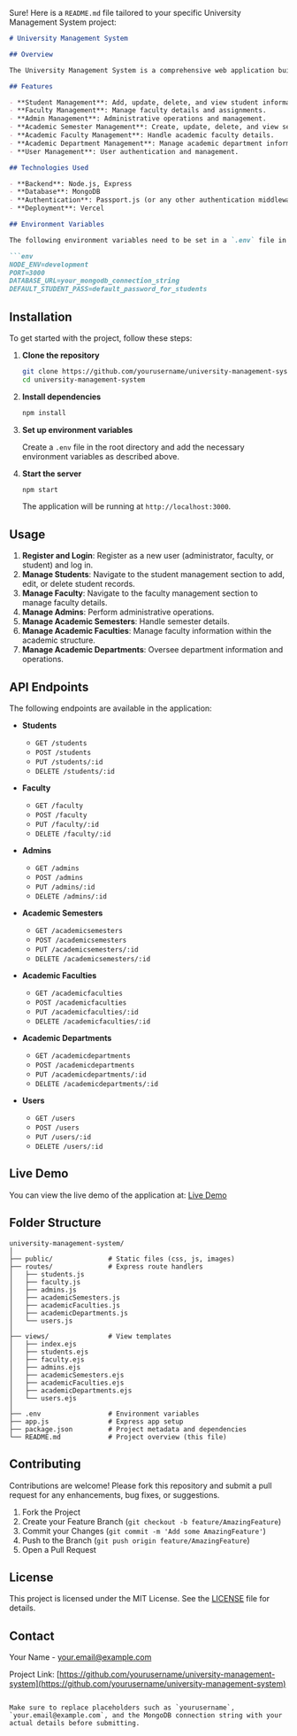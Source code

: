 Sure! Here is a `README.md` file tailored to your specific University Management System project:

```markdown
# University Management System

## Overview

The University Management System is a comprehensive web application built using Node.js and Express, designed to facilitate the management of various university operations. This system supports CRUD operations for students, faculty, administrators, academic semesters, academic faculties, academic departments, and users.

## Features

- **Student Management**: Add, update, delete, and view student information.
- **Faculty Management**: Manage faculty details and assignments.
- **Admin Management**: Administrative operations and management.
- **Academic Semester Management**: Create, update, delete, and view semester information.
- **Academic Faculty Management**: Handle academic faculty details.
- **Academic Department Management**: Manage academic department information.
- **User Management**: User authentication and management.

## Technologies Used

- **Backend**: Node.js, Express
- **Database**: MongoDB
- **Authentication**: Passport.js (or any other authentication middleware)
- **Deployment**: Vercel

## Environment Variables

The following environment variables need to be set in a `.env` file in the root directory:

```env
NODE_ENV=development
PORT=3000
DATABASE_URL=your_mongodb_connection_string
DEFAULT_STUDENT_PASS=default_password_for_students
```

## Installation

To get started with the project, follow these steps:

1. **Clone the repository**
   ```bash
   git clone https://github.com/yourusername/university-management-system.git
   cd university-management-system
   ```

2. **Install dependencies**
   ```bash
   npm install
   ```

3. **Set up environment variables**
   
   Create a `.env` file in the root directory and add the necessary environment variables as described above.

4. **Start the server**
   ```bash
   npm start
   ```

   The application will be running at `http://localhost:3000`.

## Usage

1. **Register and Login**: Register as a new user (administrator, faculty, or student) and log in.
2. **Manage Students**: Navigate to the student management section to add, edit, or delete student records.
3. **Manage Faculty**: Navigate to the faculty management section to manage faculty details.
4. **Manage Admins**: Perform administrative operations.
5. **Manage Academic Semesters**: Handle semester details.
6. **Manage Academic Faculties**: Manage faculty information within the academic structure.
7. **Manage Academic Departments**: Oversee department information and operations.

## API Endpoints

The following endpoints are available in the application:

- **Students**
  - `GET /students`
  - `POST /students`
  - `PUT /students/:id`
  - `DELETE /students/:id`

- **Faculty**
  - `GET /faculty`
  - `POST /faculty`
  - `PUT /faculty/:id`
  - `DELETE /faculty/:id`

- **Admins**
  - `GET /admins`
  - `POST /admins`
  - `PUT /admins/:id`
  - `DELETE /admins/:id`

- **Academic Semesters**
  - `GET /academicsemesters`
  - `POST /academicsemesters`
  - `PUT /academicsemesters/:id`
  - `DELETE /academicsemesters/:id`

- **Academic Faculties**
  - `GET /academicfaculties`
  - `POST /academicfaculties`
  - `PUT /academicfaculties/:id`
  - `DELETE /academicfaculties/:id`

- **Academic Departments**
  - `GET /academicdepartments`
  - `POST /academicdepartments`
  - `PUT /academicdepartments/:id`
  - `DELETE /academicdepartments/:id`

- **Users**
  - `GET /users`
  - `POST /users`
  - `PUT /users/:id`
  - `DELETE /users/:id`

## Live Demo

You can view the live demo of the application at: [Live Demo](https://university-auth-backend-qok0t2i4x-abdulrakib196756s-projects.vercel.app/)

## Folder Structure

```
university-management-system/
│
├── public/              # Static files (css, js, images)
├── routes/              # Express route handlers
│   ├── students.js
│   ├── faculty.js
│   ├── admins.js
│   ├── academicSemesters.js
│   ├── academicFaculties.js
│   ├── academicDepartments.js
│   └── users.js
│
├── views/               # View templates
│   ├── index.ejs
│   ├── students.ejs
│   ├── faculty.ejs
│   ├── admins.ejs
│   ├── academicSemesters.ejs
│   ├── academicFaculties.ejs
│   ├── academicDepartments.ejs
│   └── users.ejs
│
├── .env                 # Environment variables
├── app.js               # Express app setup
├── package.json         # Project metadata and dependencies
└── README.md            # Project overview (this file)
```

## Contributing

Contributions are welcome! Please fork this repository and submit a pull request for any enhancements, bug fixes, or suggestions.

1. Fork the Project
2. Create your Feature Branch (`git checkout -b feature/AmazingFeature`)
3. Commit your Changes (`git commit -m 'Add some AmazingFeature'`)
4. Push to the Branch (`git push origin feature/AmazingFeature`)
5. Open a Pull Request

## License

This project is licensed under the MIT License. See the [LICENSE](LICENSE) file for details.

## Contact

Your Name - [your.email@example.com](mailto:abrakib94@gmail.com)

Project Link: [https://github.com/yourusername/university-management-system](https://github.com/yourusername/university-management-system)
```

Make sure to replace placeholders such as `yourusername`, `your.email@example.com`, and the MongoDB connection string with your actual details before submitting.
